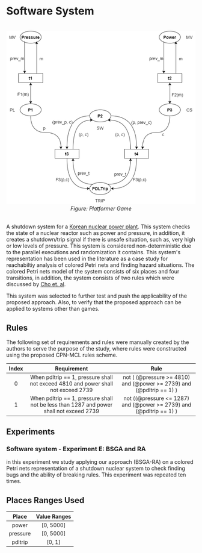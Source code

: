 # Software System
<div align="center">
	<br>
	<img src="https://github.com/MrAghyad/BSGA-RA/blob/main/ExperimentE-SoftwareSystem/softwareCPN.png?raw=true">
	<br>
	<em>
	Figure: Platformer Game
	</em>
</div>
<br/>

A shutdown system for a [Korean nuclear power plant](https://ieeexplore.ieee.org/abstract/document/566752). This system checks the state of a nuclear reactor such as power and pressure, in addition, 
it creates a shutdown/trip signal if there is unsafe  situation, such as, very high or low levels of pressure. 
This system is considered non-deterministic due to the parallel executions and randomization it contains. 
This system's representation has been used in the literature as a case study for reachabiltiy analysis of colored Petri nets and finding hazard 
situations. The colored Petri nets model of the system consists of six places and four transitions, 
in addition, the system consists of two rules which were discussed by [Cho et. al](https://ieeexplore.ieee.org/abstract/document/566752). 

This system was selected to further test and push the applicability of the proposed approach. Also, to verify that the proposed approach can be applied to systems other than games.

## Rules
The following set of requirements and rules were manually created by the authors to serve the purpose of the study, 
where rules were constructed using the proposed CPN-MCL rules scheme.

|Index| Requirement | Rule |
|:---:|:-----------:|:----:|
|0| When pdltrip == 1, pressure shall not exceed 4810 and power shall not exceed 2739 | not ( (@pressure >= 4810) and (@power >= 2739) and (@pdltrip == 1) )|
|1| When pdltrip == 1, pressure shall not be less than 1287 and power shall not exceed 2739  | not ((@pressure <= 1287)  and (@power >= 2739) and (@pdltrip == 1) )|


## Experiments
### Software system - Experiment E: BSGA and RA
in this experiment we study applying our approach (BSGA-RA) on a colored Petri nets representation of a 
shutdown nuclear system to check finding bugs and the ability of breaking rules. 
This experiment was repeated ten times. 


## Places Ranges Used
|   Place  | Value Ranges |
|:--------:|:------------:|
|   power  |   [0, 5000]  |
| pressure |   [0, 5000]  |
|  pdltrip |    [0, 1]    |

